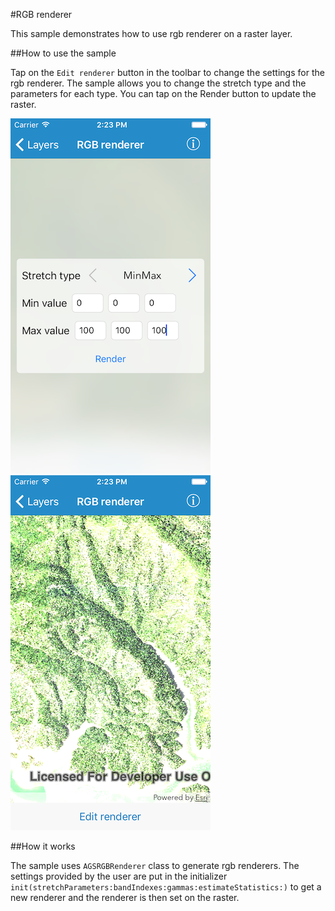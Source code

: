 #RGB renderer

This sample demonstrates how to use rgb renderer on a raster layer.

##How to use the sample

Tap on the `Edit renderer` button in the toolbar to change the settings for the rgb renderer. The sample allows you to change the stretch type and the parameters for each type. You can tap on the Render button to update the raster.

![](image1.png)
![](image2.png)


##How it works

The sample uses `AGSRGBRenderer` class to generate rgb renderers. The settings provided by the user are put in the initializer `init(stretchParameters:bandIndexes:gammas:estimateStatistics:)` to get a new renderer and the renderer is then set on the raster.




